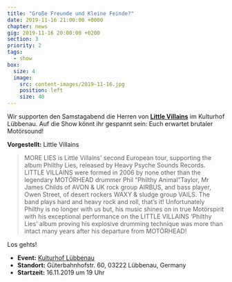 ```yaml
---
title: "Große Freunde und Kleine Feinde?"
date: 2019-11-16 21:00:00 +0000
chapter: news
gig: 2019-11-16 20:00:00 +0200
section: 3
priority: 2
tags:
  - show
box:
  size: 4
  image:
    src: content-images/2019-11-16.jpg
    position: left
    size: 40
---
```


Wir supporten den Samstagabend die Herren von **[Little Villains](https://www.facebook.com/littlevillains)** im Kulturhof Lübbenau.
Auf die Show könnt ihr gespannt sein: Euch erwartet brutaler Motörsound!


**Vorgestellt:** Little Villains

> MORE LIES is Little Villains' second European tour, supporting the album Philthy Lies, released by Heavy Psyche Sounds Records.
LITTLE VILLAINS were formed in 2006 by none other than the legendary MOTÖRHEAD drummer Phil “Philthy Animal”Taylor, Mr James Childs of AVON & UK rock group AIRBUS, and bass player, Owen Street, of desert rockers WAXY & sludge group VAILS.
The band plays hard and heavy rock and roll, that’s it! Unfortunately Philthy is no longer with us but, his music shines on in true Motörspirit with his exceptional performance on the LITTLE VILLAINS ‘Philthy Lies’ album proving his explosive drumming technique was more than intact many years after his departure from MOTÖRHEAD!

Los gehts!
* **Event:** [Kulturhof Lübbenau](https://www.facebook.com/events/2410627302552660/)
* **Standort:** Güterbahnhofstr. 60, 03222 Lübbenau, Germany
* **Startzeit:** 16.11.2019 um 19 Uhr
